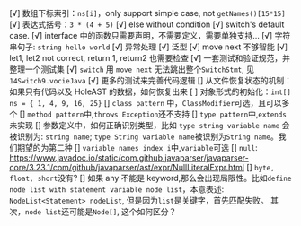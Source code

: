 [√] 数组下标索引：`ns[i]`，only support simple case, not `getNames()[15*15]`
[√] 表达式括号：`3 * (4 + 5)`
[√] else without condition
[√] switch's default case.
[√] interface 中的函数只需要声明，不需要定义，需要单独支持...
[√] 字符串句子: `string hello world`
[√] 异常处理
[√] 泛型
[√] move next 不够智能
[√] let1, let2 not correct, return 1, return2 也需要检查
[√] 一套测试和验证规范，并整理一个测试集
[√] `switch` 用 `move next` 无法跳出整个`SwitchStmt`, 见 `14Switch9.vocieJava`
[√] 更多的测试来完善代码逻辑
[] 从文件恢复状态的机制：如果只有代码以及 HoleAST 的数据，如何恢复出来
[ ] 对象形式的初始化：`int[] ns = { 1, 4, 9, 16, 25}`
[] `class pattern` 中，`ClassModifier`可选，且可以多个
[] `method pattern`中,`throws Exception`还不支持
[] `type pattern`中,`extends`未实现
[] 参数定义中，如何正确识别类型，比如 `type string variable name` 会被识别为: `string name`; `type String variable name`被识别为`String name`。我们期望的为第二种
[] `variable names index i`中,`variable`可选
[] `null`: https://www.javadoc.io/static/com.github.javaparser/javaparser-core/3.23.1/com/github/javaparser/ast/expr/NullLiteralExpr.html
[] `byte, float, short`没有?
[] 如果 any 不能是 keyword,那么会出现局限性。比如`define node list with statement variable node list`，本意表述: `NodeList<Statement> nodeList`, 但是因为`list`是关键字，首先匹配失败。
其次，`node list`还可能是`Node[]`, 这个如何区分？
